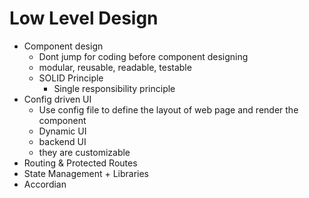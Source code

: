 # Low Level Design
  - Component design
    - Dont jump for coding before component designing
    - modular, reusable, readable, testable
    - SOLID Principle
      - Single responsibility principle
  - Config driven UI
    - Use config file to define the layout of web page and render the component
    - Dynamic UI
    - backend UI
    - they are customizable
  - Routing & Protected Routes
  - State Management + Libraries
  - Accordian
